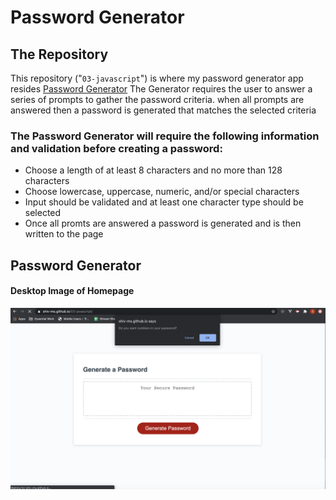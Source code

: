 # Password Generator
## The Repository
This repository ("`03-javascript`") is where my password generator app resides [Password Generator](https://shiv-ms.github.io/03-javascript/)  The Generator requires the user to answer a series of prompts to gather the password criteria.  when all prompts are answered then a password is generated that matches the selected criteria
### The Password Generator will require the following information and validation before creating a password:
* Choose a length of at least 8 characters and no more than 128 characters
* Choose lowercase, uppercase, numeric, and/or special characters
* Input should be validated and at least one character type should be selected
* Once all promts are answered a password is generated and is then written to the page
## Password Generator
#### Desktop Image of Homepage
<p align="center">
  <img alt="Password Generator Image" src="img/readme.png">
</p>